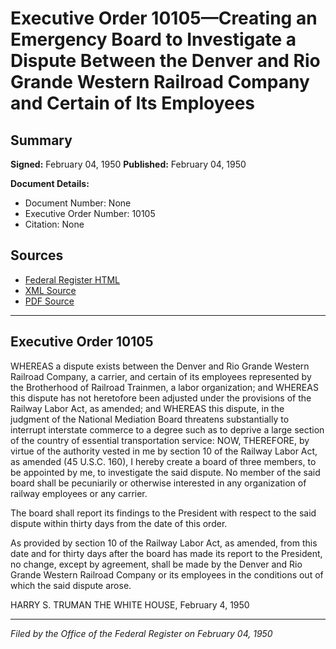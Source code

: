 # Executive Order 10105—Creating an Emergency Board to Investigate a Dispute Between the Denver and Rio Grande Western Railroad Company and Certain of Its Employees

## Summary

**Signed:** February 04, 1950
**Published:** February 04, 1950

**Document Details:**
- Document Number: None
- Executive Order Number: 10105
- Citation: None

## Sources
- [Federal Register HTML](https://www.presidency.ucsb.edu/documents/executive-order-10105-creating-emergency-board-investigate-dispute-between-the-denver-and)
- [XML Source](None)
- [PDF Source](None)

---

## Executive Order 10105

WHEREAS a dispute exists between the Denver and Rio Grande Western Railroad Company, a carrier, and certain of its employees represented by the Brotherhood of Railroad Trainmen, a labor organization; and
WHEREAS this dispute has not heretofore been adjusted under the provisions of the Railway Labor Act, as amended; and
WHEREAS this dispute, in the judgment of the National Mediation Board threatens substantially to interrupt interstate commerce to a degree such as to deprive a large section of the country of essential transportation service:
NOW, THEREFORE, by virtue of the authority vested in me by section 10 of the Railway Labor Act, as amended (45 U.S.C. 160), I hereby create a board of three members, to be appointed by me, to investigate the said dispute. No member of the said board shall be pecuniarily or otherwise interested in any organization of railway employees or any carrier.

The board shall report its findings to the President with respect to the said dispute within thirty days from the date of this order.

As provided by section 10 of the Railway Labor Act, as amended, from this date and for thirty days after the board has made its report to the President, no change, except by agreement, shall be made by the Denver and Rio Grande Western Railroad Company or its employees in the conditions out of which the said dispute arose.

HARRY S. TRUMAN
THE WHITE HOUSE,
February 4, 1950

---

*Filed by the Office of the Federal Register on February 04, 1950*
